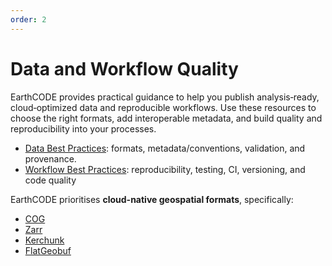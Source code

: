 ```yaml
---
order: 2
---
```

# Data and Workflow Quality

EarthCODE provides practical guidance to help you publish analysis‑ready, cloud‑optimized data and reproducible workflows. Use these resources to choose the right formats, add interoperable metadata, and build quality and reproducibility into your processes.

- [Data Best Practices](./Data/index.md): formats, metadata/conventions, validation, and provenance.
- [Workflow Best Practices](./Workflows.md): reproducibility, testing, CI, versioning, and code quality

EarthCODE prioritises **cloud-native geospatial formats**, specifically:
- [COG](./Data/COG.md)
- [Zarr](./Data/zarr.md)
- [Kerchunk](./Data/Kerchunk.md)
- [FlatGeobuf](./Data/flatgeobuff.md)
